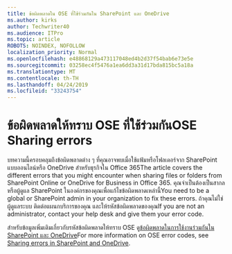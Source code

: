 ```yaml
---
title: ข้อผิดพลาดใน OSE ที่ใช้ร่วมกันใน SharePoint และ OneDrive
ms.author: kirks
author: Techwriter40
ms.audience: ITPro
ms.topic: article
ROBOTS: NOINDEX, NOFOLLOW
localization_priority: Normal
ms.openlocfilehash: e48868129a473117048ed4b2d37f54bab6e73e5e
ms.sourcegitcommit: 03258ec4f5476a1ea6dd3a31d17bda815bc5a18a
ms.translationtype: MT
ms.contentlocale: th-TH
ms.lasthandoff: 04/24/2019
ms.locfileid: "33243754"
---
```

# <a name="ose-sharing-errors"></a><span data-ttu-id="11797-102">ข้อผิดพลาดให้ทราบ OSE ที่ใช้ร่วมกัน</span><span class="sxs-lookup"><span data-stu-id="11797-102">OSE Sharing errors</span></span>

<span data-ttu-id="11797-103">บทความนี้ครอบคลุมถึงข้อผิดพลาดต่าง ๆ ที่คุณอาจพบเมื่อใช้แฟ้มหรือโฟลเดอร์จาก SharePoint แบบออนไลน์หรือ OneDrive สำหรับธุรกิจใน Office 365</span><span class="sxs-lookup"><span data-stu-id="11797-103">The article covers the different errors that you might encounter when sharing files or folders from SharePoint Online or OneDrive for Business in Office 365.</span></span> <span data-ttu-id="11797-104">คุณจำเป็นต้องเป็นสากล หรือผู้ดูแล SharePoint ในองค์กรของคุณเพื่อแก้ไขข้อผิดพลาดเหล่านี้</span><span class="sxs-lookup"><span data-stu-id="11797-104">You need to be a global or SharePoint admin in your organization to fix these errors.</span></span> <span data-ttu-id="11797-105">ถ้าคุณไม่ใช่ผู้ดูแลระบบ ติดต่อแผนกบริการของคุณ และให้รหัสข้อผิดพลาดของคุณ</span><span class="sxs-lookup"><span data-stu-id="11797-105">If you are not an administrator, contact your help desk and give them your error code.</span></span>

<span data-ttu-id="11797-106">สำหรับข้อมูลเพิ่มเติมเกี่ยวกับรหัสข้อผิดพลาดให้ทราบ OSE ดู[ข้อผิดพลาดในการใช้งานร่วมกันใน SharePoint และ OneDrive](https://docs.microsoft.com/en-us/sharepoint/sharepoint-onedrive-error-message)</span><span class="sxs-lookup"><span data-stu-id="11797-106">For more information on OSE error codes, see [Sharing errors in SharePoint and OneDrive](https://docs.microsoft.com/en-us/sharepoint/sharepoint-onedrive-error-message).</span></span>
